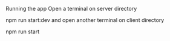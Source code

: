 Running the app
Open a terminal on server directory

npm run start:dev
and open another terminal on client directory

npm run start
